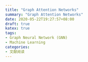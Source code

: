 ```yaml
---
title: "Graph Attention Networks"
summary: "Graph Attention Networks"
date: 2020-05-22T19:27:57+08:00
draft: true
katex: true
tags:
- Graph Neural Network (GNN)
- Machine Learning
categories:
- 文献阅读
---
```


